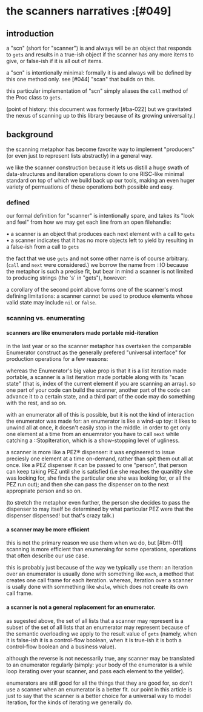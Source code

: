 # the scanners narratives :[#049]

## introduction

a "scn" (short for "scanner") is and always will be an object that
responds to `gets` and results in a true-ish object if the scanner has
any more items to give, or false-ish if it is all out of items.

a "scn" is intentionally minimal: formally it is and always will be
defined by this one method only. see [#044] "scan" that builds on this.

this particular implementation of "scn" simply aliases the `call` method
of the Proc class to `gets`.

(point of history: this document was formerly [#ba-022] but we
gravitated the nexus of scanning up to this library because of its
growing universality.)


## background

the scanning metaphor has become favorite way to implement "producers" (or
even just to represent lists abstractly) in a general way.

we like the scanner construction because it lets us distill a huge swath of
data-structures and iteration operations down to one RISC-like minimal
standard on top of which we build back up our tools, making an even huger
variety of permuations of these operations both possible and easy.



### defined

our formal definition for "scanner" is intentionally spare, and takes its
"look and feel" from how we may get each line from an open filehandle:

• a scanner is an object that produces each next element with a call to `gets`
• a scanner indicates that it has no more objects left to yield by resulting
  in a false-ish from a call to `gets`

the fact that we use `gets` and not some other name is of course arbitrary.
(`call` and `next` were considered.) we borrow the name from ::IO because the
metaphor is such a precise fit, but bear in mind a scanner is not limited to
producing strings (the 's' in "gets"), however:

a corollary of the second point above forms one of the scanner's most
defining limitations: a scanner cannot be used to produce elements whose
valid state may include `nil` or `false`.



### scanning vs. enumerating

#### scanners are like enumerators made portable mid-iteration

in the last year or so the scanner metaphor has overtaken the comparable
Enumerator construct as the generally prefered "universal interface" for
production operations for a few reasons:

whereas the Enumerator's big value prop is that it is a list iteration made
portable, a scanner is a list iteration made portable along with its
"scan state" (that is, index of the current element if you are scanning an
array). so one part of your code can build the scanner, another part of the
code can advance it to a certain state, and a third part of the code may
do something with the rest, and so on.

with an enumerator all of this is possible, but it is not the kind of
interaction the enumerator was made for: an enumerator is like a wind-up toy:
it likes to unwind all at once, it doesn't easily stop in the middle. in order
to get only one element at a time from an enuemrator you have to call `next`
while catching a ::StopIteration, which is a show-stopping level of ugliness.

a scanner is more like a PEZ® dispenser: it was engineered to issue preciesly
one element at a time on-demand, rather than spit them out all at once.
like a PEZ dispenser it can be passed to one "person", that person can keep
taking PEZ until she is satisfied (i.e she reaches the quanitity she was
looking for, she finds the particular one she was looking for, or all the
PEZ run out); and then she can pass the dispenser on to the next appropriate
person and so on.

(to stretch the metaphor even further, the person she decides to pass the
dispenser to may itself be determined by what particular PEZ were that the
dispenser dispensed! but that's crazy talk.)



#### a scanner may be more efficient

this is not the primary reason we use them when we do, but [#bm-011] scanning
is more efficient than enumeraing for some operations, operations that often
describe our use case.

this is probably just because of the way we typically use them: an iteration
over an enumerator is usually done with something like `each`, a method that
creates one call frame for each iteration. whereas, iteration over a scanner
is usally done with sommething like `while`, which does not create its own
call frame.



#### a scanner is not a general replacement for an enumerator.

as sugested above, the set of all lists that a scanner may represent is a
subset of the set of all lists that an enumerator may represent because of the
semantic overloading we apply to the result value of `gets` (namely, when it
is false-ish it is a control-flow boolean, when it is true-ish it is both a
control-flow boolean and a business value).

although the reverse is not necessarily true, any scanner may be translated
to an enumerator regularly (simply: your body of the enumerator is a while
loop iterating over your scanner, and pass each element to the yeilder).

enumerators are still good for all the things that they are good for, so
don't use a scanner when an enumerator is a better fit. our point in this
article is just to say that the scanner is a better choice for a universal
way to model iteration, for the kinds of iterating we generally do.
